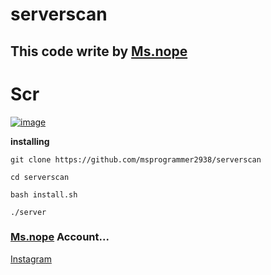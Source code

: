# serverscan

This code write by [Ms.nope](https://github.com/msprogrammer2938)
----------------------------

# Scr
[![image](https://user-images.githubusercontent.com/78996423/112614692-2af95800-8e3f-11eb-9cf0-a8b2ffa36b32.png)](https://github.com/msprogrammer2938/serverscan)

**installing**
```
git clone https://github.com/msprogrammer2938/serverscan

cd serverscan

bash install.sh

./server
```

### [Ms.nope](https://github.com/msprogrammer2938) Account...
[Instagram](https://instagram.com/msprogrammer2938)
